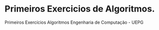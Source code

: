 # Primeiros Exercicios de Algoritmos.
 Primeiros Exercícios Algoritmos Engenharia de Computação - UEPG
